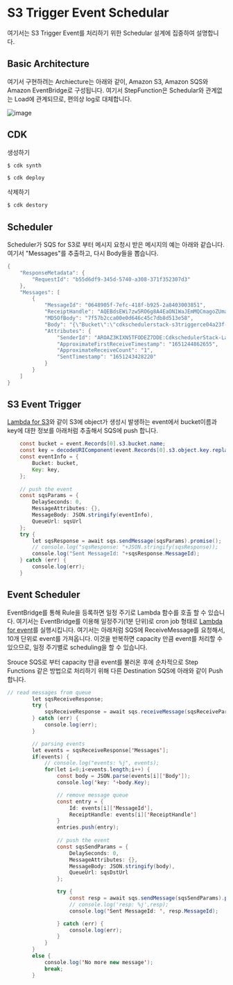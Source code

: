 # S3 Trigger Event Schedular

여기서는 S3 Trigger Event를 처리하기 위한 Schedular 설계에 집중하여 설명합니다. 

## Basic Architecture

여기서 구현하려는 Archiecture는 아래와 같이, Amazon S3, Amazon SQS와 Amazon EventBridge로 구성됩니다. 여기서 StepFunction은 Schedular와 관계없는 Load에 관계되므로, 편의상 log로 대체합니다. 

![image](https://user-images.githubusercontent.com/52392004/165916282-d38b28dc-c8c4-4dfd-bfa7-a4f471e956b7.png)

## CDK 

생성하기

```c
$ cdk synth

$ cdk deploy
````

삭제하기 

```c
$ cdk destory
```


## Scheduler

Scheduler가 SQS for S3로 부터 메시지 요청시 받은 메시지의 예는 아래와 같습니다. 여기서 "Messages"를 추출하고, 다시 Body들을 뽑습니다.

```java
{
    "ResponseMetadata": {
        "RequestId": "b55d6df9-345d-5740-a308-371f352307d3"
    },
    "Messages": [
        {
            "MessageId": "0648905f-7efc-418f-b925-2a8403003851",
            "ReceiptHandle": "AQEBdsEWi7zw5RO6g8A4EaON1WaJEmMQCmagoZUmabH8+EdvtmgGTG+RgrQWSJThVRX4wrZhzAptkatiGFC6vv9VssvY+DNEtfXwy0emqBq543/MkOdSDYgQMweHsKtzBLEOK1VU7V9t9xZOvNP0kLaDA/iqyCsadt6k4IMDR2gicl+qd+yX4KNrQTz+zT8DoQtapNOZwt9OgdVPXDEaSzlA3hcvuUP4tfhtVSazeuA72DmaFGHYn/HI9WjYAndQBizM0FdsUbMO2gEFWVfdfYAZVk4x00p9dswSvfMWmfpIPIT+/ZEL8va9MYufwdC9pwpXJtf19iEnBYGuwdCLMUTD4+tZwJQ1QhOTs3a/J6cwQLGv0Cx0acB9u0D/kq1VWStJEWflXMPVmC0g8rIqcDcodqWwZryr25X/QwT0VYshAulOV7JA4CNSPynebJFpwW7m5V3b/KBhQmb7SrTQYSEoTg==",
            "MD5OfBody": "7f57b2cca00e0d646c45c7db8d513e58",
            "Body": "{\"Bucket\":\"cdkschedulerstack-s3triggerce04a23f-a4z1bilaem5o\",\"Key\":\"CdkStack-FirehoseDeliveryStream-gGryzcERpFBm-1-2022-04-28-07-08-10-9a7bb97d-7367-4fb1-893c-f171137f82c6\"}",
            "Attributes": {
                "SenderId": "AROAZ3KIXN5TFODEZ7DDE:CdkschedulerStack-LambdaS3Trigger08CA0BBF-lGuL0s5RsWVe",
                "ApproximateFirstReceiveTimestamp": "1651244862655",
                "ApproximateReceiveCount": "1",
                "SentTimestamp": "1651243428220"
            }
        }
    ]
}
```

## S3 Event Trigger

[Lambda for S3](https://github.com/kyopark2014/case-study-s3-trigger-event/blob/main/s3-trigger-schedular/cdkscheduler/repositories/lambda-for-s3-trigger/index.js)와 같이 S3에 object가 생성시 발생하는 event에서 bucket이름과 key에 대한 정보를 아래처럼 추출해서 SQS에 push 합니다.


```java
    const bucket = event.Records[0].s3.bucket.name;
    const key = decodeURIComponent(event.Records[0].s3.object.key.replace(/\+/g, ' '));
    const eventInfo = {
        Bucket: bucket,
        Key: key,
    }; 
    
    // push the event
    const sqsParams = {
        DelaySeconds: 0,
        MessageAttributes: {},
        MessageBody: JSON.stringify(eventInfo), 
        QueueUrl: sqsUrl
    };  
    try {
        let sqsResponse = await sqs.sendMessage(sqsParams).promise();  
        // console.log("sqsResponse: "+JSON.stringify(sqsResponse));
        console.log("Sent MessageId: "+sqsResponse.MessageId);
    } catch (err) {
        console.log(err);
    } 
```    


## Event Scheduler

EventBridge를 통해 Rule을 등록하면 일정 주기로 Lambda 함수를 호출 할 수 있습니다. 여기서는 EventBridge를 이용해 일정주기(1분 단위)로 cron job 형태로 [Lambda for event](https://github.com/kyopark2014/case-study-s3-trigger-event/blob/main/s3-trigger-schedular/cdkscheduler/repositories/lambda-for-event/index.js)를 실행시킵니다. 여기서는 아래처럼 SQS에 ReceiveMessage를 요청해서, 10개 단위로 event를 가져옵니다. 이것을 반복하면 capacity 만큼 event를 처리할 수 있으므로, 일정 주기별로 scheduling을 할 수 있습니다. 

Srouce SQS로 부터 capacity 만큼 event를 불러온 후에 순차적으로 Step Functions 같은 방법으로 처리하기 위해 다른 Destination SQS에 아래와 같이 Push 합니다.

```java
// read messages from queue
        let sqsReceiveResponse;
        try {
            sqsReceiveResponse = await sqs.receiveMessage(sqsReceiveParams).promise();  
        } catch (err) {
            console.log(err);
        } 

        // parsing events
        let events = sqsReceiveResponse['Messages'];
        if(events) {
            // console.log("events: %j", events);
            for(let i=0;i<events.length;i++) {
                const body = JSON.parse(events[i]['Body']);
                console.log('key: '+body.Key);

                // remove message queue 
                const entry = {
                    Id: events[i]['MessageId'],
                    ReceiptHandle: events[i]['ReceiptHandle']
                }
                entries.push(entry);
                
                // push the event
                const sqsSendParams = {
                    DelaySeconds: 0,
                    MessageAttributes: {},
                    MessageBody: JSON.stringify(body), 
                    QueueUrl: sqsDstUrl
                };  

                try {
                    const resp = await sqs.sendMessage(sqsSendParams).promise();
                    // console.log('resp: %j',resp);
                    console.log('Sent MessageId: ', resp.MessageId);

                } catch (err) {
                    console.log(err);
                } 
            }
        }
        else {
            console.log('No more new message');
            break;
        }
```
